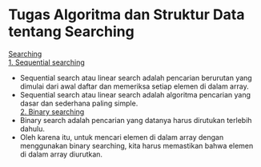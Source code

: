 # Tugas Algoritma dan Struktur Data tentang Searching
[Searching](https://github.com/qty-hub/SEARCHING/tree/main/Searching)<br/>
[1. Sequential searching](https://github.com/qty-hub/SEARCHING/tree/main/Searching/Sequential)<br/>
* Sequential search atau linear search adalah pencarian berurutan yang dimulai dari awal daftar dan memeriksa setiap elemen di dalam array.<br/>
* Sequential search atau linear search adalah algoritma pencarian yang dasar dan sederhana paling simple.<br/>
[2. Binary searching](https://github.com/qty-hub/SEARCHING/tree/main/Searching/Binary)<br/>
* Binary search adalah pencarian yang datanya harus dirutukan terlebih dahulu.<br/>
* Oleh karena itu, untuk mencari elemen di dalam array dengan menggunakan binary searching, kita harus memastikan bahwa elemen di dalam array diurutkan.
